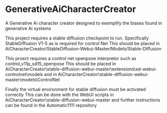 # GenerativeAiCharacterCreator
 A Generative Ai character creator designed to exemplify the biases found in generative Ai systems

 This project requires a stable diffusion checkpoint to run. Specifically StableDiffusion V1-5 as is required for control Net
 This should be placed in AiCharacterCreator/StableDiffusion-Webui-Master/Models/Stable-Diffusion

 This proect requires a control net openpose interpretor such as control_v11p_sd15_openpose
This should be placed in AiCharacterCreator\stable-diffusion-webui-master\extensions\sd-webui-controlnet\models and in AiCharacterCreator\stable-diffusion-webui-master\models\ControlNet

Finally the virtual environment for stable diffusion must be activated correctly
This can be done with the WebUI scripts in AiCharacterCreator\stable-diffusion-webui-master and further instructions can be found in the Automatic1111 repository